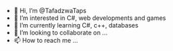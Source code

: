 - 👋 Hi, I’m @TafadzwaTaps
- 👀 I’m interested in C#, web developments and games
- 🌱 I’m currently learning C#, c++, databases
- 💞️ I’m looking to collaborate on ...
- 📫 How to reach me ...

<!---
TafadzwaTaps/TafadzwaTaps is a ✨ special ✨ repository because its `README.md` (this file) appears on your GitHub profile.
You can click the Preview link to take a look at your changes.
--->
